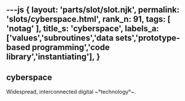 ---js
{
  layout: 'parts/slot/slot.njk',
  permalink: 'slots/cyberspace.html',
  rank_n: 91,
  tags: [ 'notag' ],
  title_s: 'cyberspace',
  labels_a: ['values','subroutines','data sets','prototype-based programming','code library','instantiating'],
}
---
## cyberspace

Widespread, interconnected digital ~°technology°~.
